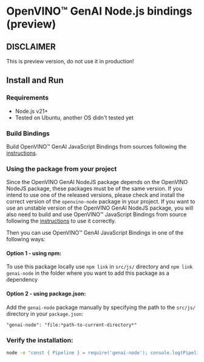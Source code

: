 # OpenVINO™ GenAI Node.js bindings (preview)

## DISCLAIMER

This is preview version, do not use it in production!

## Install and Run

### Requirements

- Node.js v21+
- Tested on Ubuntu, another OS didn't tested yet

### Build Bindings

Build OpenVINO™ GenAI JavaScript Bindings from sources following the [instructions](../js/BUILD.md).

### Using the package from your project

Since the OpenVINO GenAI NodeJS package depends on the OpenVINO NodeJS package, these packages must be of the same version.
If you intend to use one of the released versions, please check and install the correct version of the `openvino-node` package in your project.
If you want to use an unstable version of the OpenVINO GenAI NodeJS package, you will also need to build and use OpenVINO™ JavaScript Bindings from source
following the [instructions](https://github.com/openvinotoolkit/openvino/blob/master/src/bindings/js/docs/README.md#build) to use it correctly.

Then you can use OpenVINO™ GenAI JavaScript Bindings in one of the following ways:

#### Option 1 - using npm:

To use this package locally use `npm link` in `src/js/` directory
and `npm link genai-node` in the folder where you want to add this package as a dependency

#### Option 2 - using package.json:

Add the `genai-node` package manually by specifying the path to the `src/js/` directory in your `package.json`:

```
"genai-node": "file:*path-to-current-directory*"
```

### Verify the installation:
```sh
node -e "const { Pipeline } = require('genai-node'); console.log(Pipeline);"
```